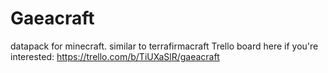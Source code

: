 # Gaeacraft
datapack for minecraft. similar to terrafirmacraft
Trello board here if you're interested: https://trello.com/b/TiUXaSlR/gaeacraft
